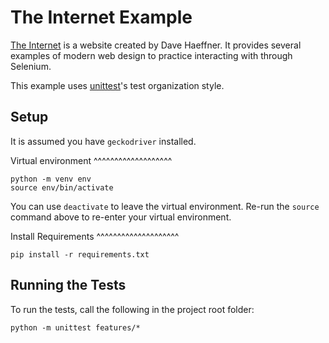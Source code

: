 The Internet Example
====================

[The Internet](http://the-internet.herokuapp.com/)
is a website
created by Dave Haeffner.
It provides several examples
of modern web design
to practice interacting with
through Selenium.

This example uses [unittest](https://docs.python.org/3/library/unittest.html)'s test organization style.

Setup
-----

It is assumed you have `geckodriver` installed.

Virtual environment
^^^^^^^^^^^^^^^^^^^

    python -m venv env
    source env/bin/activate

You can use `deactivate`
to leave the virtual environment.
Re-run the `source` command above
to re-enter your virtual environment.

Install Requirements
^^^^^^^^^^^^^^^^^^^^

    pip install -r requirements.txt

Running the Tests
----------
To run the tests, call the following in the project root folder:

    python -m unittest features/*
